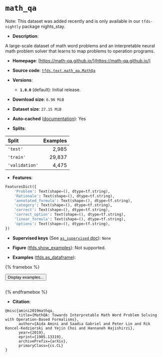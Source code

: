 <div itemscope itemtype="http://schema.org/Dataset">
  <div itemscope itemprop="includedInDataCatalog" itemtype="http://schema.org/DataCatalog">
    <meta itemprop="name" content="TensorFlow Datasets" />
  </div>
  <meta itemprop="name" content="math_qa" />
  <meta itemprop="description" content="A large-scale dataset of math word problems and an interpretable neural math problem solver that learns to map problems to operation programs.&#10;&#10;To use this dataset:&#10;&#10;```python&#10;import tensorflow_datasets as tfds&#10;&#10;ds = tfds.load(&#x27;math_qa&#x27;, split=&#x27;train&#x27;)&#10;for ex in ds.take(4):&#10;  print(ex)&#10;```&#10;&#10;See [the guide](https://www.tensorflow.org/datasets/overview) for more&#10;informations on [tensorflow_datasets](https://www.tensorflow.org/datasets).&#10;&#10;" />
  <meta itemprop="url" content="https://www.tensorflow.org/datasets/catalog/math_qa" />
  <meta itemprop="sameAs" content="https://math-qa.github.io/" />
  <meta itemprop="citation" content="@misc{amini2019mathqa,&#10;      title={MathQA: Towards Interpretable Math Word Problem Solving with Operation-Based Formalisms},&#10;      author={Aida Amini and Saadia Gabriel and Peter Lin and Rik Koncel-Kedziorski and Yejin Choi and Hannaneh Hajishirzi},&#10;      year={2019},&#10;      eprint={1905.13319},&#10;      archivePrefix={arXiv},&#10;      primaryClass={cs.CL}&#10;}" />
</div>

# `math_qa`


Note: This dataset was added recently and is only available in our
`tfds-nightly` package
<span class="material-icons" title="Available only in the tfds-nightly package">nights_stay</span>.

*   **Description**:

A large-scale dataset of math word problems and an interpretable neural math
problem solver that learns to map problems to operation programs.

*   **Homepage**: [https://math-qa.github.io/](https://math-qa.github.io/)

*   **Source code**:
    [`tfds.text.math_qa.MathQa`](https://github.com/tensorflow/datasets/tree/master/tensorflow_datasets/text/math_qa/math_qa.py)

*   **Versions**:

    *   **`1.0.0`** (default): Initial release.

*   **Download size**: `6.96 MiB`

*   **Dataset size**: `27.15 MiB`

*   **Auto-cached**
    ([documentation](https://www.tensorflow.org/datasets/performances#auto-caching)):
    Yes

*   **Splits**:

Split          | Examples
:------------- | -------:
`'test'`       | 2,985
`'train'`      | 29,837
`'validation'` | 4,475

*   **Features**:

```python
FeaturesDict({
    'Problem': Text(shape=(), dtype=tf.string),
    'Rationale': Text(shape=(), dtype=tf.string),
    'annotated_formula': Text(shape=(), dtype=tf.string),
    'category': Text(shape=(), dtype=tf.string),
    'correct': Text(shape=(), dtype=tf.string),
    'correct_option': Text(shape=(), dtype=tf.string),
    'linear_formula': Text(shape=(), dtype=tf.string),
    'options': Text(shape=(), dtype=tf.string),
})
```

*   **Supervised keys** (See
    [`as_supervised` doc](https://www.tensorflow.org/datasets/api_docs/python/tfds/load#args)):
    `None`

*   **Figure**
    ([tfds.show_examples](https://www.tensorflow.org/datasets/api_docs/python/tfds/visualization/show_examples)):
    Not supported.

*   **Examples**
    ([tfds.as_dataframe](https://www.tensorflow.org/datasets/api_docs/python/tfds/as_dataframe)):

<!-- mdformat off(HTML should not be auto-formatted) -->

{% framebox %}

<button id="displaydataframe">Display examples...</button>
<div id="dataframecontent" style="overflow-x:auto"></div>
<script src="https://www.gstatic.com/external_hosted/jquery2.min.js"></script>
<script>
var url = "https://storage.googleapis.com/tfds-data/visualization/dataframe/math_qa-1.0.0.html";
$(document).ready(() => {
  $("#displaydataframe").click((event) => {
    // Disable the button after clicking (dataframe loaded only once).
    $("#displaydataframe").prop("disabled", true);

    // Pre-fetch and display the content
    $.get(url, (data) => {
      $("#dataframecontent").html(data);
    }).fail(() => {
      $("#dataframecontent").html(
        'Error loading examples. If the error persist, please open '
        + 'a new issue.'
      );
    });
  });
});
</script>

{% endframebox %}

<!-- mdformat on -->

*   **Citation**:

```
@misc{amini2019mathqa,
      title={MathQA: Towards Interpretable Math Word Problem Solving with Operation-Based Formalisms},
      author={Aida Amini and Saadia Gabriel and Peter Lin and Rik Koncel-Kedziorski and Yejin Choi and Hannaneh Hajishirzi},
      year={2019},
      eprint={1905.13319},
      archivePrefix={arXiv},
      primaryClass={cs.CL}
}
```

